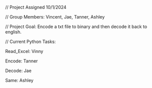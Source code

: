 // Project Assigned 10/1/2024

// Group Members: Vincent, Jae, Tanner, Ashley

// Project Goal: Encode a txt file to binary and then decode it back to english.

// Current Python Tasks:


Read_Excel: Vinny

Encode: Tanner

Decode: Jae

Same: Ashley

